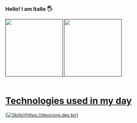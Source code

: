 ### Hello! I am Itallo 🖐️

<div>
  <a href="">
  <img height="180em" src="https://github-readme-stats.vercel.app/api?username=cristian-braga&show_icons=true&theme=holi">
  <img height="180em" src="https://github-readme-stats.vercel.app/api/top-langs/?username=cristian-braga&layout=compact&theme=holi">
</div>
<br><h1>Technologies used in my day</h1>

[![Skills]([https://devicons.dev.br/icons?icon=Python,AWS,NodeJS,PostgreSQL,RabbitMQ,Powershell&theme=dark&perline=3](https://devicons.dev.br/icons?icon=PHP,React,JavaScript,Firebase,CSS,HTML,Github,GitLab,MySQL&size=48&theme=light&perline=9))](https://devicons.dev.br/)



